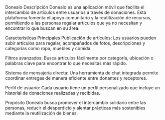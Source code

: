 Donealo
Descripción
Donealo es una aplicación móvil que facilita el intercambio de artículos entre usuarios a través de donaciones. Esta plataforma fomenta el apoyo comunitario y la reutilización de recursos, permitiendo a las personas regalar artículos que ya no necesitan y encontrar lo que buscan en su área.

Características Principales
Publicación de artículos:
Los usuarios pueden subir artículos para regalar, acompañados de fotos, descripciones y categorías como ropa, muebles y comida.

Filtros avanzados:
Busca artículos fácilmente por categoría, ubicación o palabras clave para encontrar lo que necesitas más rápido.

Sistema de mensajería directa:
Una herramienta de chat integrada permite coordinar entregas de manera eficiente entre donantes y receptores.

Perfil de usuario:
Cada usuario tiene un perfil personalizado que incluye un historial de donaciones realizadas y recibidas.

Propósito
Donealo busca promover el intercambio solidario entre las personas, reducir el desperdicio y alentar prácticas más sostenibles mediante la reutilización de bienes.
